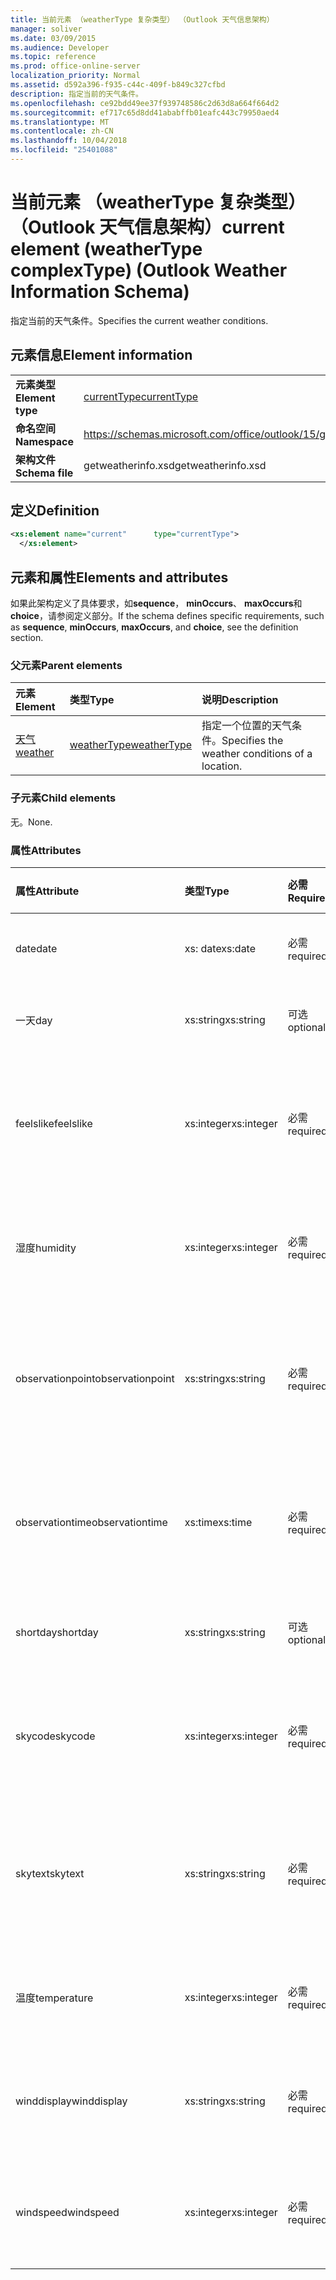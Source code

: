 ```yaml
---
title: 当前元素 （weatherType 复杂类型） （Outlook 天气信息架构）
manager: soliver
ms.date: 03/09/2015
ms.audience: Developer
ms.topic: reference
ms.prod: office-online-server
localization_priority: Normal
ms.assetid: d592a396-f935-c44c-409f-b849c327cfbd
description: 指定当前的天气条件。
ms.openlocfilehash: ce92bdd49ee37f939748586c2d63d8a664f664d2
ms.sourcegitcommit: ef717c65d8dd41ababffb01eafc443c79950aed4
ms.translationtype: MT
ms.contentlocale: zh-CN
ms.lasthandoff: 10/04/2018
ms.locfileid: "25401088"
---
```

# <a name="current-element-weathertype-complextype-outlook-weather-information-schema"></a><span data-ttu-id="a950c-103">当前元素 （weatherType 复杂类型） （Outlook 天气信息架构）</span><span class="sxs-lookup"><span data-stu-id="a950c-103">current element (weatherType complexType) (Outlook Weather Information Schema)</span></span>

<span data-ttu-id="a950c-104">指定当前的天气条件。</span><span class="sxs-lookup"><span data-stu-id="a950c-104">Specifies the current weather conditions.</span></span>
  
## <a name="element-information"></a><span data-ttu-id="a950c-105">元素信息</span><span class="sxs-lookup"><span data-stu-id="a950c-105">Element information</span></span>

|||
|:-----|:-----|
|<span data-ttu-id="a950c-106">**元素类型**</span><span class="sxs-lookup"><span data-stu-id="a950c-106">**Element type**</span></span> <br/> |[<span data-ttu-id="a950c-107">currentType</span><span class="sxs-lookup"><span data-stu-id="a950c-107">currentType</span></span>](currenttype-complextype-outlook-weather-information-schema.md) <br/> |
|<span data-ttu-id="a950c-108">**命名空间**</span><span class="sxs-lookup"><span data-stu-id="a950c-108">**Namespace**</span></span> <br/> |https://schemas.microsoft.com/office/outlook/15/getweatherinfo.xsd  <br/> |
|<span data-ttu-id="a950c-109">**架构文件**</span><span class="sxs-lookup"><span data-stu-id="a950c-109">**Schema file**</span></span> <br/> |<span data-ttu-id="a950c-110">getweatherinfo.xsd</span><span class="sxs-lookup"><span data-stu-id="a950c-110">getweatherinfo.xsd</span></span>  <br/> |
   
## <a name="definition"></a><span data-ttu-id="a950c-111">定义</span><span class="sxs-lookup"><span data-stu-id="a950c-111">Definition</span></span>

```XML
<xs:element name="current"      type="currentType">
  </xs:element>  

```

## <a name="elements-and-attributes"></a><span data-ttu-id="a950c-112">元素和属性</span><span class="sxs-lookup"><span data-stu-id="a950c-112">Elements and attributes</span></span>

<span data-ttu-id="a950c-113">如果此架构定义了具体要求，如**sequence**， **minOccurs**、 **maxOccurs**和**choice**，请参阅定义部分。</span><span class="sxs-lookup"><span data-stu-id="a950c-113">If the schema defines specific requirements, such as **sequence**, **minOccurs**, **maxOccurs**, and **choice**, see the definition section.</span></span> 
  
### <a name="parent-elements"></a><span data-ttu-id="a950c-114">父元素</span><span class="sxs-lookup"><span data-stu-id="a950c-114">Parent elements</span></span>

|<span data-ttu-id="a950c-115">**元素**</span><span class="sxs-lookup"><span data-stu-id="a950c-115">**Element**</span></span>|<span data-ttu-id="a950c-116">**类型**</span><span class="sxs-lookup"><span data-stu-id="a950c-116">**Type**</span></span>|<span data-ttu-id="a950c-117">**说明**</span><span class="sxs-lookup"><span data-stu-id="a950c-117">**Description**</span></span>|
|:-----|:-----|:-----|
|[<span data-ttu-id="a950c-118">天气</span><span class="sxs-lookup"><span data-stu-id="a950c-118">weather</span></span>](weather-element-weatherdata-elementoutlook-weather-information-schema.md) <br/> |[<span data-ttu-id="a950c-119">weatherType</span><span class="sxs-lookup"><span data-stu-id="a950c-119">weatherType</span></span>](weathertype-complextype-outlook-weather-information-schema.md) <br/> |<span data-ttu-id="a950c-120">指定一个位置的天气条件。</span><span class="sxs-lookup"><span data-stu-id="a950c-120">Specifies the weather conditions of a location.</span></span>  <br/> |
   
### <a name="child-elements"></a><span data-ttu-id="a950c-121">子元素</span><span class="sxs-lookup"><span data-stu-id="a950c-121">Child elements</span></span>

<span data-ttu-id="a950c-122">无。</span><span class="sxs-lookup"><span data-stu-id="a950c-122">None.</span></span>
  
### <a name="attributes"></a><span data-ttu-id="a950c-123">属性</span><span class="sxs-lookup"><span data-stu-id="a950c-123">Attributes</span></span>

|<span data-ttu-id="a950c-124">**属性**</span><span class="sxs-lookup"><span data-stu-id="a950c-124">**Attribute**</span></span>|<span data-ttu-id="a950c-125">**类型**</span><span class="sxs-lookup"><span data-stu-id="a950c-125">**Type**</span></span>|<span data-ttu-id="a950c-126">**必需**</span><span class="sxs-lookup"><span data-stu-id="a950c-126">**Required**</span></span>|<span data-ttu-id="a950c-127">**说明**</span><span class="sxs-lookup"><span data-stu-id="a950c-127">**Description**</span></span>|<span data-ttu-id="a950c-128">**可能的值**</span><span class="sxs-lookup"><span data-stu-id="a950c-128">**Possible values**</span></span>|
|:-----|:-----|:-----|:-----|:-----|
|<span data-ttu-id="a950c-129">date</span><span class="sxs-lookup"><span data-stu-id="a950c-129">date</span></span>  <br/> |<span data-ttu-id="a950c-130">xs: date</span><span class="sxs-lookup"><span data-stu-id="a950c-130">xs:date</span></span>  <br/> |<span data-ttu-id="a950c-131">必需</span><span class="sxs-lookup"><span data-stu-id="a950c-131">required</span></span>  <br/> |<span data-ttu-id="a950c-132">指定今天的日期。</span><span class="sxs-lookup"><span data-stu-id="a950c-132">Specifies today's date.</span></span>  <br/> |<span data-ttu-id="a950c-133">值为类型 xs: date</span><span class="sxs-lookup"><span data-stu-id="a950c-133">A value of the type xs:date</span></span>  <br/> |
|<span data-ttu-id="a950c-134">一天</span><span class="sxs-lookup"><span data-stu-id="a950c-134">day</span></span>  <br/> |<span data-ttu-id="a950c-135">xs:string</span><span class="sxs-lookup"><span data-stu-id="a950c-135">xs:string</span></span>  <br/> |<span data-ttu-id="a950c-136">可选</span><span class="sxs-lookup"><span data-stu-id="a950c-136">optional</span></span>  <br/> |<span data-ttu-id="a950c-137">指定为预测一天。</span><span class="sxs-lookup"><span data-stu-id="a950c-137">Specifies a day for the forecast.</span></span>  <br/> |<span data-ttu-id="a950c-138">类型将一个值</span><span class="sxs-lookup"><span data-stu-id="a950c-138">A value of the type xs:string</span></span>  <br/> |
|<span data-ttu-id="a950c-139">feelslike</span><span class="sxs-lookup"><span data-stu-id="a950c-139">feelslike</span></span>  <br/> |<span data-ttu-id="a950c-140">xs:integer</span><span class="sxs-lookup"><span data-stu-id="a950c-140">xs:integer</span></span>  <br/> |<span data-ttu-id="a950c-141">必需</span><span class="sxs-lookup"><span data-stu-id="a950c-141">required</span></span>  <br/> |<span data-ttu-id="a950c-142">指定如何当前天气外观的温度。</span><span class="sxs-lookup"><span data-stu-id="a950c-142">Specifies the temperature of how the current weather feels like.</span></span>  <br/> |<span data-ttu-id="a950c-143">值为类型 xs:integer</span><span class="sxs-lookup"><span data-stu-id="a950c-143">A value of the type xs:integer</span></span>  <br/> |
|<span data-ttu-id="a950c-144">湿度</span><span class="sxs-lookup"><span data-stu-id="a950c-144">humidity</span></span>  <br/> |<span data-ttu-id="a950c-145">xs:integer</span><span class="sxs-lookup"><span data-stu-id="a950c-145">xs:integer</span></span>  <br/> |<span data-ttu-id="a950c-146">必需</span><span class="sxs-lookup"><span data-stu-id="a950c-146">required</span></span>  <br/> |<span data-ttu-id="a950c-147">指定当前的数字湿度值。</span><span class="sxs-lookup"><span data-stu-id="a950c-147">Specifies the current numerical humidity value.</span></span>  <br/> |<span data-ttu-id="a950c-148">值为类型 xs:integer</span><span class="sxs-lookup"><span data-stu-id="a950c-148">A value of the type xs:integer</span></span>  <br/> |
|<span data-ttu-id="a950c-149">observationpoint</span><span class="sxs-lookup"><span data-stu-id="a950c-149">observationpoint</span></span>  <br/> |<span data-ttu-id="a950c-150">xs:string</span><span class="sxs-lookup"><span data-stu-id="a950c-150">xs:string</span></span>  <br/> |<span data-ttu-id="a950c-151">必需</span><span class="sxs-lookup"><span data-stu-id="a950c-151">required</span></span>  <br/> |<span data-ttu-id="a950c-152">指定从其中观察到当前的天气信息。</span><span class="sxs-lookup"><span data-stu-id="a950c-152">Specifies where the current weather information is observed from.</span></span>  <br/> |<span data-ttu-id="a950c-153">类型将一个值</span><span class="sxs-lookup"><span data-stu-id="a950c-153">A value of the type xs:string</span></span>  <br/> |
|<span data-ttu-id="a950c-154">observationtime</span><span class="sxs-lookup"><span data-stu-id="a950c-154">observationtime</span></span>  <br/> |<span data-ttu-id="a950c-155">xs:time</span><span class="sxs-lookup"><span data-stu-id="a950c-155">xs:time</span></span>  <br/> |<span data-ttu-id="a950c-156">必需</span><span class="sxs-lookup"><span data-stu-id="a950c-156">required</span></span>  <br/> |<span data-ttu-id="a950c-157">指定当在观察到当前的天气信息。</span><span class="sxs-lookup"><span data-stu-id="a950c-157">Specifies when the current weather information is observed at.</span></span>  <br/> |<span data-ttu-id="a950c-158">值为类型 xs:time</span><span class="sxs-lookup"><span data-stu-id="a950c-158">A value of the type xs:time</span></span>  <br/> |
|<span data-ttu-id="a950c-159">shortday</span><span class="sxs-lookup"><span data-stu-id="a950c-159">shortday</span></span>  <br/> |<span data-ttu-id="a950c-160">xs:string</span><span class="sxs-lookup"><span data-stu-id="a950c-160">xs:string</span></span>  <br/> |<span data-ttu-id="a950c-161">可选</span><span class="sxs-lookup"><span data-stu-id="a950c-161">optional</span></span>  <br/> |<span data-ttu-id="a950c-162">缩写形式指定一天。</span><span class="sxs-lookup"><span data-stu-id="a950c-162">Specifies a day in abbreviated form.</span></span>  <br/> |<span data-ttu-id="a950c-163">类型将一个值</span><span class="sxs-lookup"><span data-stu-id="a950c-163">A value of the type xs:string</span></span>  <br/> |
|<span data-ttu-id="a950c-164">skycode</span><span class="sxs-lookup"><span data-stu-id="a950c-164">skycode</span></span>  <br/> |<span data-ttu-id="a950c-165">xs:integer</span><span class="sxs-lookup"><span data-stu-id="a950c-165">xs:integer</span></span>  <br/> |<span data-ttu-id="a950c-166">必需</span><span class="sxs-lookup"><span data-stu-id="a950c-166">required</span></span>  <br/> |<span data-ttu-id="a950c-167">指定为当前的天气条件整数代码。</span><span class="sxs-lookup"><span data-stu-id="a950c-167">Specifies an integer code for the current weather conditions.</span></span>  <br/> |<span data-ttu-id="a950c-168">值为类型 xs:integer</span><span class="sxs-lookup"><span data-stu-id="a950c-168">A value of the type xs:integer</span></span>  <br/> |
|<span data-ttu-id="a950c-169">skytext</span><span class="sxs-lookup"><span data-stu-id="a950c-169">skytext</span></span>  <br/> |<span data-ttu-id="a950c-170">xs:string</span><span class="sxs-lookup"><span data-stu-id="a950c-170">xs:string</span></span>  <br/> |<span data-ttu-id="a950c-171">必需</span><span class="sxs-lookup"><span data-stu-id="a950c-171">required</span></span>  <br/> |<span data-ttu-id="a950c-172">指定一到两个单词描述当前天气条件。</span><span class="sxs-lookup"><span data-stu-id="a950c-172">Specifies one to two words describing current weather conditions.</span></span>  <br/> |<span data-ttu-id="a950c-173">类型将一个值</span><span class="sxs-lookup"><span data-stu-id="a950c-173">A value of the type xs:string</span></span>  <br/> |
|<span data-ttu-id="a950c-174">温度</span><span class="sxs-lookup"><span data-stu-id="a950c-174">temperature</span></span>  <br/> |<span data-ttu-id="a950c-175">xs:integer</span><span class="sxs-lookup"><span data-stu-id="a950c-175">xs:integer</span></span>  <br/> |<span data-ttu-id="a950c-176">必需</span><span class="sxs-lookup"><span data-stu-id="a950c-176">required</span></span>  <br/> |<span data-ttu-id="a950c-177">指定当前温度的位置。</span><span class="sxs-lookup"><span data-stu-id="a950c-177">Specifies the current temperature of the location.</span></span>  <br/> |<span data-ttu-id="a950c-178">值为类型 xs:integer</span><span class="sxs-lookup"><span data-stu-id="a950c-178">A value of the type xs:integer</span></span>  <br/> |
|<span data-ttu-id="a950c-179">winddisplay</span><span class="sxs-lookup"><span data-stu-id="a950c-179">winddisplay</span></span>  <br/> |<span data-ttu-id="a950c-180">xs:string</span><span class="sxs-lookup"><span data-stu-id="a950c-180">xs:string</span></span>  <br/> |<span data-ttu-id="a950c-181">必需</span><span class="sxs-lookup"><span data-stu-id="a950c-181">required</span></span>  <br/> |<span data-ttu-id="a950c-182">描述的当前风条件的字符串。</span><span class="sxs-lookup"><span data-stu-id="a950c-182">A string that describes the current wind conditions.</span></span>  <br/> |<span data-ttu-id="a950c-183">类型将一个值</span><span class="sxs-lookup"><span data-stu-id="a950c-183">A value of the type xs:string</span></span>  <br/> |
|<span data-ttu-id="a950c-184">windspeed</span><span class="sxs-lookup"><span data-stu-id="a950c-184">windspeed</span></span>  <br/> |<span data-ttu-id="a950c-185">xs:integer</span><span class="sxs-lookup"><span data-stu-id="a950c-185">xs:integer</span></span>  <br/> |<span data-ttu-id="a950c-186">必需</span><span class="sxs-lookup"><span data-stu-id="a950c-186">required</span></span>  <br/> |<span data-ttu-id="a950c-187">指定当前数字风速度值。</span><span class="sxs-lookup"><span data-stu-id="a950c-187">Specifies the current numerical wind speed value.</span></span>  <br/> |<span data-ttu-id="a950c-188">值为类型 xs:integer</span><span class="sxs-lookup"><span data-stu-id="a950c-188">A value of the type xs:integer</span></span>  <br/> |
   

